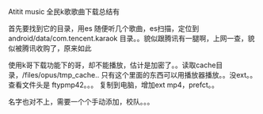 Atitit music 全民k歌歌曲下载总结有

首先要找到它的目录，用es
随便听几个歌曲，es扫描，定位到 android/data/com.tencent.karaok 目录。。貌似跟腾讯有一腿啊，上网一查，貌似被腾讯收购了，原来如此

使用k哥下载功能下的哥，却不能播放，估计是加密了。。读取cache目录，/files/opus/tmp_cache..
只有这个里面的东西可以用播放器播放。。没ext。。查看文件头是 ftypmp42。。。
复制到电脑，增加ext mp4，prefct。。

名字也对不上，需要一个个手动添加，校队。。。
